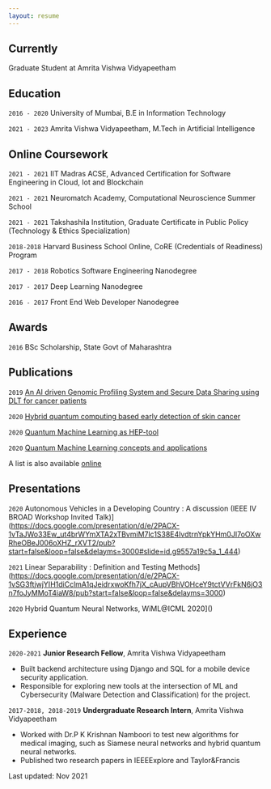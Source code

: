 ```yaml
---
layout: resume
---
```

## Currently
Graduate Student at Amrita Vishwa Vidyapeetham


## Education

`2016 - 2020`
University of Mumbai, B.E in Information Technology 

`2021 - 2023`
Amrita Vishwa Vidyapeetham, M.Tech in Artificial Intelligence

## Online Coursework 

`2021 - 2021`
IIT Madras ACSE, Advanced Certification for Software Engineering in Cloud, Iot and Blockchain

`2021 - 2021`
Neuromatch Academy, Computational Neuroscience Summer School

`2021 - 2021`
Takshashila Institution, Graduate Certificate in Public Policy (Technology & Ethics Specialization)

`2018-2018`
Harvard Business School Online, CoRE (Credentials of Readiness) Program

`2017 - 2018`
Robotics Software Engineering Nanodegree 

`2017 - 2017`
Deep Learning Nanodegree 

`2016 - 2017`
Front End Web Developer Nanodegree

## Awards

`2016`
BSc Scholarship, State Govt of Maharashtra 

## Publications

`2019`
[An AI driven Genomic Profiling System and Secure Data Sharing using DLT for cancer patients](https://ieeexplore.ieee.org/document/8973020)

`2020`
[ Hybrid quantum computing based early detection of skin cancer](http://url310.tandfonline.com/ls/click?upn=odl8Fji2pFaByYDqV3bjGMQo8st9of2228V6AcSFNq3t86qU90pAx-2BEad4OTI0D6sA8oPQ2ZJVN1dPO1Q92cT6uWsFVqYLU9dH3TFkv4UY4-3D49wq_cjuZS4RWd2rmllHwS-2Fk374ljvjO-2BEFqm2bq82rNzqflM6Fj0JXxMFPeu33bkyrBUkQ8mqGq1GwPxmf52s817qGRbMvzCupCUtE6lNIaCeBDOxKg0sZpi1VUUJGtfP73KafLwbR-2Bp-2BSpUcR77BhZ2ln7Gzir3eEcfMSXVpJ1M1-2BdH-2F-2BKteIJZoPmKUQZ2SDagtVOhYq1iBXEIBHNRnbwvAY02VJ6LST1BiMg29Qx-2BLC-2FUzCk81-2Bt1Gaqg-2FjNwsfFWxJOc9MahaeYJXmPjib8Mc-2B004uQRk-2BGsm583o6Qho2o-3D)

`2020`
[Quantum Machine Learning as HEP-tool](https://jaorduz.github.io/talks/2020-07-09-talk-1)

`2020`
[Quantum Machine Learning concepts and applications](https://research.latinxinai.org/papers/neurips/2020/pdf/JavierOrduz_short.pdf)

A list is also available [online](https://scholar.google.com/citations?user=K_ST0dMAAAAJ&hl=en)

## Presentations 

`2020`
Autonomous Vehicles in a Developing Country : A discussion (IEEE IV BROAD Workshop Invited Talk)](https://docs.google.com/presentation/d/e/2PACX-1vTaJWo33Ew_ut4brWYmXTA2xTBvmiM7lc1S38E4lvdtrnYpkYHm0JI7oOXwRheOBeJ006oXHZ_rXVT2/pub?start=false&loop=false&delayms=3000#slide=id.g9557a19c5a_1_444)

`2021`
Linear Separability : Definition and Testing Methods](https://docs.google.com/presentation/d/e/2PACX-1vSG3ftjwjYIH1diCclmA1qJeidrxwoKfh7jX_cAupVBhVOHceY9tctVVrFkN6jO3n7foJyMMoT4iaW8/pub?start=false&loop=false&delayms=3000)

`2020`
Hybrid Quantum Neural Networks, WiML@ICML 2020]()

## Experience

`2020-2021`
__Junior Research Fellow__, Amrita Vishwa Vidyapeetham 

- Built backend architecture using Django and SQL for a mobile device security application.
- Responsible for exploring new tools at the intersection of ML and Cybersecurity (Malware Detection and Classification) for the project.

`2017-2018, 2018-2019`
__Undergraduate Research Intern__, Amrita Vishwa Vidyapeetham 

- Worked with Dr.P K Krishnan Namboori to test new algorithms for medical imaging, such as Siamese neural networks and hybrid quantum neural networks. 
- Published two research papers in IEEEExplore and Taylor&Francis

<!-- ### Footer -->

Last updated: Nov 2021



